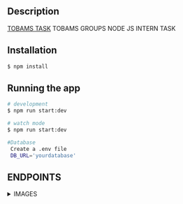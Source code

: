 ## Description

[TOBAMS TASK](https://github.com/flames-web/Tobam-Task.git) TOBAMS GROUPS NODE JS INTERN TASK

## Installation

```bash
$ npm install
```

## Running the app

```bash
# development
$ npm run start:dev

# watch mode
$ npm run start:dev

#Database 
 Create a .env file 
 DB_URL='yourdatabase' 


```

## ENDPOINTS

<details>
<summary>IMAGES</summary>

  <details>
  <summary>Get Images</summary>

    Request
    GET {baseUrl}/get_images
    No request body required


    Response
    {
      "images": [
      {
        "url": "https://example.com",
        "filename": "Tobams/c2szff1phscc",
        "mimetype": "image/png",
        "_id": "imageId",
        "__v": 0
     }
     ]
    }



    Errors
    500 Internal Server Error - Something went wrong

  </details>

  <details>
  <summary>Upload Image</summary>

    Request
    Post {baseUrl}/upload

    Request Body
    "image"-"imageFile"

    Response

    {
    "message": "Image upload sucessful",
    "image": {
        "url": "https://example.com",
        "filename": "Tobams/c2szff1phscc",
        "mimetype": "image/png",
        "_id": "imageId",
        "__v": 0
    }
    }


    Errors Codes
    200 - OK - Image upload sucessful
    400 BAD REQUEST - Invalid Image File
    500 - Internal Server Error - Something went wrong

  </details>
